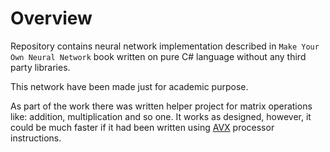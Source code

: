# Overview

Repository contains neural network implementation described in `Make Your Own Neural Network` book written on pure C# language without any third party libraries.

This network have been made just for academic purpose.

As part of the work there was written helper project for matrix operations like: addition, multiplication and so one. It works as designed, however, it could be much faster if it had been written using [AVX](https://en.wikipedia.org/wiki/Advanced_Vector_Extensions) processor instructions. 
